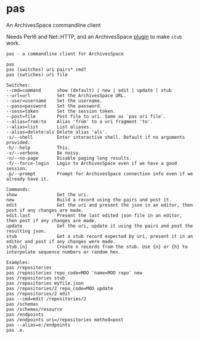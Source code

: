 # pas
An ArchivesSpace commandline client

Needs Perl6 and Net::HTTP, and an ArchivesSpace [plugin](https://github.com/jambun/pas_endpoints) to make `stub` work.


    pas - a commandline client for ArchivesSpace

    pas
    pas (switches) uri pairs* cmd?
    pas (swtiches) uri file

    Switches:
    --cmd=command      show (default) | new | edit | update | stub
    --url=url          Set the ArchivesSpace URL.
    --user=username    Set the username.
    --pass=password    Set the password.
    --sess=token       Set the session token.
    --post=file        Post file to uri. Same as `pas uri file`.
    --alias=from:to    Alias 'from' to a uri fragment 'to'.
    --alias=list       List aliases.
    --alias=delete!als Delete alias 'als'.
    -s/--shell         Enter interactive shell. Default if no arguments provided.
    -h/--help          This.
    -v/--verbose       Be noisy.
    -n/--no-page       Disable paging long results.
    -f/--force-login   Login to ArchivesSpace even if we have a good session.
    -p/--prompt        Prompt for ArchivesSpace connection info even if we already have it.

    Commands:
    show               Get the uri.
    new                Build a record using the pairs and post it.
    edit               Get the uri and present the json in an editor, then post if any changes are made.
    edit.last          Present the last edited json file in an editor, then post if any changes are made.
    update             Get the uri, update it using the pairs and post the resulting json.
    stub               Get a stub record expected by uri, present it in an editor and post if any changes were made.
    stub.[n]           Create n records from the stub. Use {n} or {h} to interpolate sequence numbers or random hex.
								  
    Examples:
    pas /repositories
    pas /repositories repo_code=MOO 'name=MOO repo' new
    pas /repositories stub
    pas /repositories myfile.json
    pas /repositories/2 repo_code=MOO update
    pas /repositories/2 edit
    pas --cmd=edit /repositories/2
    pas /schemas
    pas /schemas/resource
    pas /endpoints
    pas /endpoints uri=/repositories method=post
    pas --alias=e:/endpoints
    pas .e.

